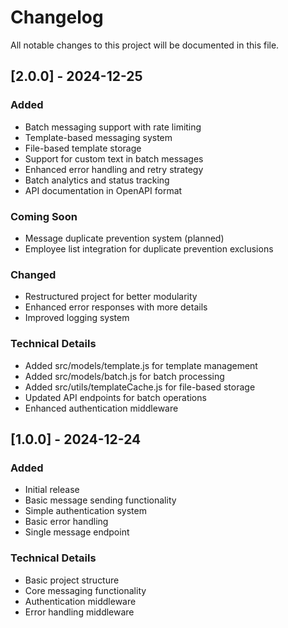 # Changelog

All notable changes to this project will be documented in this file.

## [2.0.0] - 2024-12-25

### Added
- Batch messaging support with rate limiting
- Template-based messaging system
- File-based template storage
- Support for custom text in batch messages
- Enhanced error handling and retry strategy
- Batch analytics and status tracking
- API documentation in OpenAPI format

### Coming Soon
- Message duplicate prevention system (planned)
- Employee list integration for duplicate prevention exclusions

### Changed
- Restructured project for better modularity
- Enhanced error responses with more details
- Improved logging system

### Technical Details
- Added src/models/template.js for template management
- Added src/models/batch.js for batch processing
- Added src/utils/templateCache.js for file-based storage
- Updated API endpoints for batch operations
- Enhanced authentication middleware

## [1.0.0] - 2024-12-24

### Added
- Initial release
- Basic message sending functionality
- Simple authentication system
- Basic error handling
- Single message endpoint

### Technical Details
- Basic project structure
- Core messaging functionality
- Authentication middleware
- Error handling middleware
